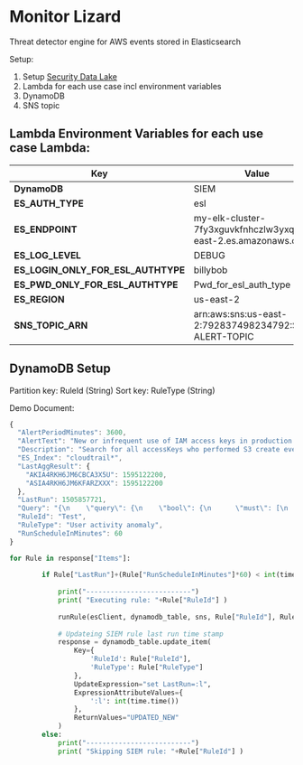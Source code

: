 # Monitor Lizard
Threat detector engine for AWS events stored in Elasticsearch

Setup:
1. Setup [Security Data Lake](https://github.com/awsvolks/securitydatalake)
2. Lambda for each use case incl environment variables
3. DynamoDB
4. SNS topic


## Lambda Environment Variables for each use case Lambda:

Key | Value
--- | ---
**DynamoDB** | SIEM
**ES_AUTH_TYPE** | esl
**ES_ENDPOINT** | my-elk-cluster-7fy3xguvkfnhczlw3yxqui.us-east-2.es.amazonaws.com
**ES_LOG_LEVEL** | DEBUG
**ES_LOGIN_ONLY_FOR_ESL_AUTHTYPE** | billybob
**ES_PWD_ONLY_FOR_ESL_AUTHTYPE** | Pwd_for_esl_auth_type
**ES_REGION** | us-east-2
**SNS_TOPIC_ARN** | arn:aws:sns:us-east-2:792837498234792:SOC-ALERT-TOPIC


## DynamoDB Setup
Partition key: RuleId (String)
Sort key: RuleType (String)

Demo Document:

```javascript
{
  "AlertPeriodMinutes": 3600,
  "AlertText": "New or infrequent use of IAM access keys in production account 87654321:\nThe following IAM access keys where used for S3 create events for the first time within the alert window. ",
  "Description": "Search for all accessKeys who performed S3 create events in the last n minutes (IntervallMinutes). Alert if accessKey hasn't been used for this operation within the last n hours (AlertPeriodMinutes). Search in index for 'userIdentity.accessKeyId', eventSource=s3.amazonaws.com, eventName=Create*",
  "ES_Index": "cloudtrail*",
  "LastAggResult": {
    "AKIA4RKH6JM6CBCA3X5U": 1595122200,
    "ASIA4RKH6JM6KFARZXXX": 1595122200
  },
  "LastRun": 1505857721,
  "Query": "{\n    \"query\": {\n    \"bool\": {\n      \"must\": [\n        {\n          \"wildcard\": {\n            \"eventName.keyword\": \"Create*\"\n          }\n        }\n      ],\n      \n      \"filter\": [\n        {\"term\": {\"eventSource.keyword\":\"s3.amazonaws.com\"}},\n        {\"term\": {\"recipientAccountId.keyword\":\"121828696892\"}},\n        { \"range\": { \"eventTime\": { \"gte\": \"2020-07-25T08:00:00.000Z\" }}}\n      ] \n    }\n  },\n  \"size\":0,\n  \"aggs\": {\n    \"my_count\": {\n      \"terms\": {\n        \"field\": \"userIdentity.accessKeyId.keyword\"\n          }\n        }\n    }\n}",
  "RuleId": "Test",
  "RuleType": "User activity anomaly",
  "RunScheduleInMinutes": 60
}
```


```python
for Rule in response["Items"]:
        
        if Rule["LastRun"]+(Rule["RunScheduleInMinutes"]*60) < int(time.time()):
        
            print("--------------------------")
            print( "Executing rule: "+Rule["RuleId"] )
 
            runRule(esClient, dynamodb_table, sns, Rule["RuleId"], Rule["RuleType"])
            
            # Updateing SIEM rule last run time stamp
            response = dynamodb_table.update_item(
                Key={
                    'RuleId': Rule["RuleId"],
                    'RuleType': Rule["RuleType"]
                },
                UpdateExpression="set LastRun=:l",
                ExpressionAttributeValues={
                    ':l': int(time.time())
                },
                ReturnValues="UPDATED_NEW"
            )
        else:
            print("--------------------------")
            print( "Skipping SIEM rule: "+Rule["RuleId"] )
```
